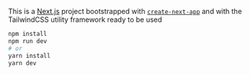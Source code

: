 This is a [Next.js](https://nextjs.org/) project bootstrapped with [`create-next-app`](https://github.com/vercel/next.js/tree/canary/packages/create-next-app) and with the TailwindCSS utility framework ready to be used

```bash
npm install
npm run dev
# or
yarn install
yarn dev
```
